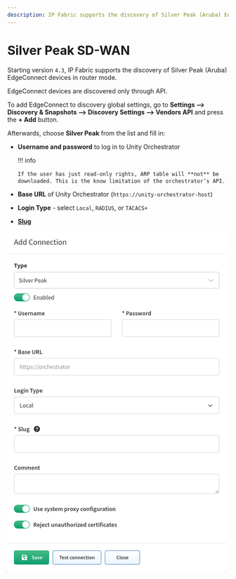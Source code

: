 ```yaml
---
description: IP Fabric supports the discovery of Silver Peak (Aruba) EdgeConnect devices in router mode. EdgeConnect devices are discovered only through API.
---
```


# Silver Peak SD-WAN

Starting version `4.3`, IP Fabric supports the discovery of Silver Peak (Aruba) EdgeConnect devices in router mode.

EdgeConnect devices are discovered only through API.

To add EdgeConnect to discovery global settings, go to **Settings --> Discovery & Snapshots --> Discovery Settings --> Vendors API** and press the **+ Add** button.

Afterwards, choose **Silver Peak** from the list and fill in:

- **Username and password** to log in to Unity Orchestrator

  !!! info

      If the user has just read-only rights, ARP table will **not** be downloaded. This is the know limitation of the orchestrator’s API.

- **Base URL** of Unity Orchestrator (`https://unity-orchestrator-host`)

- **Login Type** - select `Local`, `RADIUS`, or `TACACS+`

- [**Slug**](index.md#slug-and-comment)

![Add Silver Peak API](silver_peak_api_add.png)
